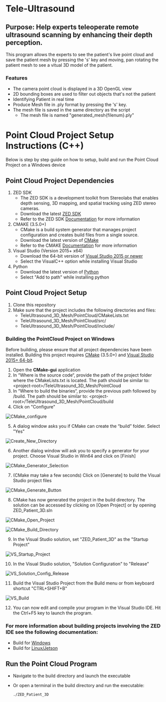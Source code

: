 # Tele-Ultrasound

## Purpose: Help experts teleoperate remote ultrasound scanning by enhancing their depth perception.
This program allows the experts to see the patient's live point cloud and save the patient mesh by pressing the 's' key and moving, pan rotating the patient mesh to see a vitual 3D model of the patient. 
### Features
 - The camera point cloud is displayed in a 3D OpenGL view
 - 2D bounding boxes are used to filter out objects that's not the patient
 - Identifying Patient in real time
 - Produce Mesh file in .ply format by pressing the 's' key.
 - The mesh file is saved in the same directory as the script
	- The mesh file is named "generated_mesh{filenum}.ply"

# Point Cloud Project Setup Instructions (C++)
Below is step by step guide on how to setup, build and run the Point Cloud Project on a Windows device

## Point Cloud Project Dependencies
1. ZED SDK
   * The ZED SDK is a development toolkit from Stereolabs that enables depth sensing, 3D mapping, and spatial tracking using ZED stereo cameras.
   * Download the latest [ZED SDK](https://www.stereolabs.com/developers/release/)
   * Refer to the ZED SDK [Documentation](https://www.stereolabs.com/docs/) for more information
2. CMAKE (3.5.0+)
   * CMake is a build system generator that manages project configuration and creates build files from a single source.
   * Download the latest version of [CMake](https://cmake.org/download/)
   * Refer to the CMAKE [Documentation](https://cmake.org/documentation/) for more information
3. Visual Studio (Version 2015+ x64)
   * Download the 64-bit version of [Visual Studio 2015 or newer](https://learn.microsoft.com/en-us/visualstudio/releases/2022/release-notes)
   * Select the VisualC++ option while installing Visual Studio
4. Python
   * Download the latest version of [Python](https://www.python.org/)
   * Select "Add to path" while installing python

## Point Cloud Project Setup 
1. Clone this repository
2. Make sure that the project includes the following directories and files:
   * TeleUltrasound_3D_Mesh/PointCloud/CMakeLists.txt
   * TeleUltrasound_3D_Mesh/PointCloud/src/
   * TeleUltrasound_3D_Mesh/PointCloud/include/

### Building the PointCloud Project on Windows
Before building, please ensure that all project dependencies have been installed. Building this project requires [CMake](https://cmake.org/) (3.5.0+) and [Visual Studio 2015+ 64-bit](https://learn.microsoft.com/en-us/visualstudio/releases/2022/release-notes).
 1. Open the **CMake-gui** application
 2. In “Where is the source code“, provide the path of the project folder where the CMakeLists.txt is located. The path should be similar to: \<project-root\>/TeleUltrasound_3D_Mesh/PointCloud
 3. In “Where to build the binaries“, provide the previous path followed by /build. The path should be similar to: \<project-root\>/TeleUltrasound_3D_Mesh/PointCloud/build
 4. Click on "Configure"

![CMake_configure](https://github.com/user-attachments/assets/abc34ed1-9dec-4ba8-9e80-e54f42468e01)

 5. A dialog window asks you if CMake can create the “build” folder. Select "Yes"

![Create_New_Directory](https://github.com/user-attachments/assets/e1bcc2c2-799b-4de1-bf5e-22d0b7ab1aa1)

 6. Another dialog window will ask you to specify a generator for your project. Choose Visual Studio in Win64 and click on [Finish]

![CMake_Generator_Selection](https://github.com/user-attachments/assets/41b7f79d-6789-4163-a902-b3b9758a39b3)

 7. (CMake may take a few seconds) Click on [Generate] to build the Visual Studio project files

![CMake_Generate_Button](https://github.com/user-attachments/assets/8257af76-2d5c-48b5-ac31-15ee1950e3ce)

 8. CMake has now generated the project in the build directory. The solution can be accessed by clicking on [Open Project] or by opening ZED_Patient_3D.sln

![CMake_Open_Project](https://github.com/user-attachments/assets/58faffee-86e2-4de5-a5ae-d88c20a92899)

![CMake_Build_Directory](https://github.com/user-attachments/assets/5f5c11f7-1766-4b45-9eb4-b29e82458c42)

 9. In the Visual Studio solution, set "ZED_Patient_3D" as the "Startup Project"

![VS_Startup_Project](https://github.com/user-attachments/assets/6829fe2d-3347-44c1-9c95-2fd7fab8f576)

10. In the Visual Studio solution, "Solution Configuration" to "Release"

![VS_Solution_Config_Release](https://github.com/user-attachments/assets/06bbd9e3-da4e-4b8c-9fd0-8286eb3c631c)

11. Build the Visual Studio Project from the Build menu or from keyboard shortcut "CTRL+SHIFT+B"

![VS_Build](https://github.com/user-attachments/assets/c1840f6f-8397-4a67-af6e-49e494367c15)

12. You can now edit and compile your program in the Visual Studio IDE. Hit the Ctrl+F5 key to launch the program.

### For more information about building projects involving the ZED IDE see the following documentation:
 - Build for [Windows](https://www.stereolabs.com/docs/app-development/cpp/windows/)
 - Build for [Linux/Jetson](https://www.stereolabs.com/docs/app-development/cpp/linux/)


## Run the Point Cloud Program
- Navigate to the build directory and launch the executable
- Or open a terminal in the build directory and run the executable:

      ./ZED_Patient_3D
